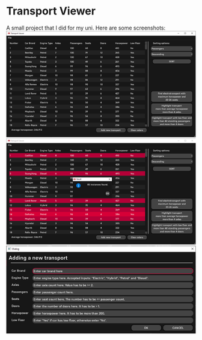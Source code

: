**Transport Viewer**
===
A small project that I did for my uni. Here are some screenshots:
![](2022-11-20-12-13-19.png)
![](2022-11-20-12-13-51.png)
![](2022-11-20-12-14-09.png)

